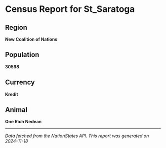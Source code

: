 
# Census Report for St_Saratoga

## Region
**New Coalition of Nations**

## Population
**30598**

## Currency
**Kredit**

## Animal
**One Rich Nedean**

---

*Data fetched from the NationStates API.*
*This report was generated on 2024-11-18*
